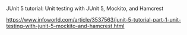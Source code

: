 JUnit 5 tutorial: Unit testing with JUnit 5, Mockito, and Hamcrest



https://www.infoworld.com/article/3537563/junit-5-tutorial-part-1-unit-testing-with-junit-5-mockito-and-hamcrest.html

